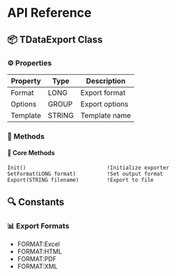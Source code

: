 # API Reference

## 📦 TDataExport Class

### ⚙️ Properties
| Property | Type | Description |
|----------|------|-------------|
| Format | LONG | Export format |
| Options | GROUP | Export options |
| Template | STRING | Template name |

### 🔧 Methods

#### 🚀 Core Methods
```clarion
Init()                          !Initialize exporter
SetFormat(LONG format)          !Set output format
Export(STRING filename)         !Export to file
```

## 🔍 Constants

### 📊 Export Formats
- FORMAT:Excel
- FORMAT:HTML 
- FORMAT:PDF
- FORMAT:XML
